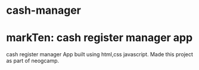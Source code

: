 # cash-manager
# markTen: cash register manager app
cash register manager App built using html,css javascript. Made this project as part of neogcamp.
